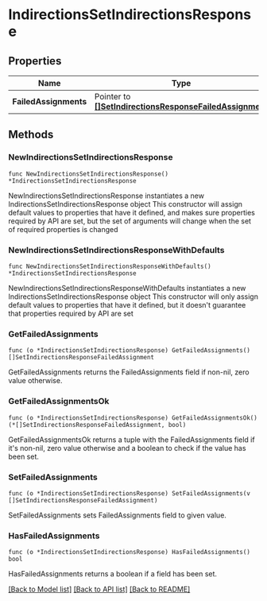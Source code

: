 # IndirectionsSetIndirectionsResponse

## Properties

Name | Type | Description | Notes
------------ | ------------- | ------------- | -------------
**FailedAssignments** | Pointer to [**[]SetIndirectionsResponseFailedAssignment**](SetIndirectionsResponseFailedAssignment.md) |  | [optional] 

## Methods

### NewIndirectionsSetIndirectionsResponse

`func NewIndirectionsSetIndirectionsResponse() *IndirectionsSetIndirectionsResponse`

NewIndirectionsSetIndirectionsResponse instantiates a new IndirectionsSetIndirectionsResponse object
This constructor will assign default values to properties that have it defined,
and makes sure properties required by API are set, but the set of arguments
will change when the set of required properties is changed

### NewIndirectionsSetIndirectionsResponseWithDefaults

`func NewIndirectionsSetIndirectionsResponseWithDefaults() *IndirectionsSetIndirectionsResponse`

NewIndirectionsSetIndirectionsResponseWithDefaults instantiates a new IndirectionsSetIndirectionsResponse object
This constructor will only assign default values to properties that have it defined,
but it doesn't guarantee that properties required by API are set

### GetFailedAssignments

`func (o *IndirectionsSetIndirectionsResponse) GetFailedAssignments() []SetIndirectionsResponseFailedAssignment`

GetFailedAssignments returns the FailedAssignments field if non-nil, zero value otherwise.

### GetFailedAssignmentsOk

`func (o *IndirectionsSetIndirectionsResponse) GetFailedAssignmentsOk() (*[]SetIndirectionsResponseFailedAssignment, bool)`

GetFailedAssignmentsOk returns a tuple with the FailedAssignments field if it's non-nil, zero value otherwise
and a boolean to check if the value has been set.

### SetFailedAssignments

`func (o *IndirectionsSetIndirectionsResponse) SetFailedAssignments(v []SetIndirectionsResponseFailedAssignment)`

SetFailedAssignments sets FailedAssignments field to given value.

### HasFailedAssignments

`func (o *IndirectionsSetIndirectionsResponse) HasFailedAssignments() bool`

HasFailedAssignments returns a boolean if a field has been set.


[[Back to Model list]](../README.md#documentation-for-models) [[Back to API list]](../README.md#documentation-for-api-endpoints) [[Back to README]](../README.md)


